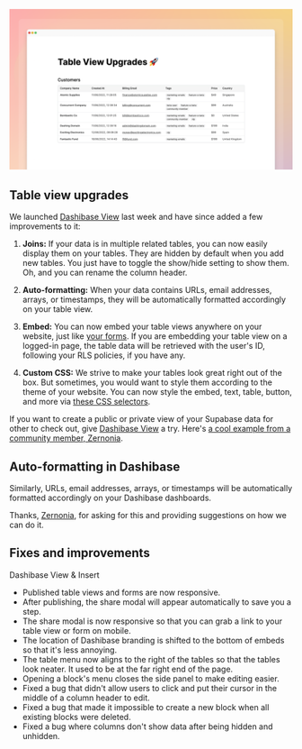![Dashibase View Upgrades](../assets/table-upgrades.png)

## Table view upgrades

We launched [Dashibase View](https://dashibase.com/view) last week and have since added a few improvements to it:


1. **Joins:** If your data is in multiple related tables, you can now easily display them on your tables. They are hidden by default when you add new tables. You just have to toggle the show/hide setting to show them. Oh, and you can rename the column header.

2. **Auto-formatting:** When your data contains URLs, email addresses, arrays, or timestamps, they will be automatically formatted accordingly on your table view. 

3. **Embed:** You can now embed your table views anywhere on your website, just like [your forms](https://dashibase.com/insert). If you are embedding your table view on a logged-in page, the table data will be retrieved with the user's ID, following your RLS policies, if you have any. 

4. **Custom CSS:** We strive to make your tables look great right out of the box. But sometimes, you would want to style them according to the theme of your website. You can now style the embed, text, table, button, and more via [these CSS selectors](https://dashibase.com/docs#style).  


If you want to create a public or private view of your Supabase data for other to check out, give [Dashibase View](https://dashibase.com/view) a try. Here's [a cool example from a community member, Zernonia](https://twitter.com/zernonia/status/1547024626986803200).

## Auto-formatting in Dashibase

Similarly, URLs, email addresses, arrays, or timestamps will be automatically formatted accordingly on your Dashibase dashboards.

Thanks, [Zernonia](https://twitter.com/zernonia), for asking for this and providing suggestions on how we can do it.

## Fixes and improvements

Dashibase View & Insert

- Published table views and forms are now responsive.
- After publishing, the share modal will appear automatically to save you a step.
- The share modal is now responsive so that you can grab a link to your table view or form on mobile.
- The location of Dashibase branding is shifted to the bottom of embeds so that it's less annoying.
- The table menu now aligns to the right of the tables so that the tables look neater. It used to be at the far right end of the page.
- Opening a block's menu closes the side panel to make editing easier. 
- Fixed a bug that didn't allow users to click and put their cursor in the middle of a column header to edit.
- Fixed a bug that made it impossible to create a new block when all existing blocks were deleted.
- Fixed a bug where columns don't show data after being hidden and unhidden. 
